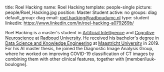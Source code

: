 title: Roel Hacking 
name: Roel Hacking 
template: people-single
picture: people/Roel_Hacking.jpg
position: Master Student
active: no
groups: diag
default_group: diag
email: roel.hacking@radboudumc.nl
type: student
linkedin: https://www.linkedin.com/in/roel-hacking-a079269b/


Roel Hacking is a master's student in [Artificial Intelligence](https://www.ru.nl/english/education/masters/artificial-intelligence/) and [Cognitive Neuroscience](https://www.ru.nl/opleidingen/master/cognitive-neuroscience/) at [Radboud University](https://www.ru.nl/). He received his bachelor's degree in [Data Science and Knowledge Engineering](https://www.maastrichtuniversity.nl/education/bachelor/data-science-and-artificial-intelligence) at [Maastricht University](https://www.maastrichtuniversity.nl) in 2019. For his AI master thesis, he joined the Diagnostic Image Analysis Group, where he worked on improving COVID-19 classification of CT images by combining them with other clinical features, together with [member/luuk-boulogne].
